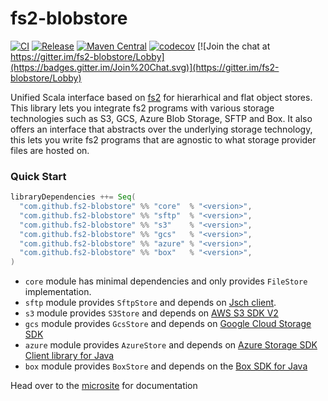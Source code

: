 # fs2-blobstore

[![CI](https://github.com/fs2-blobstore/fs2-blobstore/workflows/CI/badge.svg)](https://github.com/fs2-blobstore/fs2-blobstore/actions?query=workflow:CI)
[![Release](https://github.com/fs2-blobstore/fs2-blobstore/workflows/Release/badge.svg)](https://github.com/fs2-blobstore/fs2-blobstore/actions?query=workflow:Release)
[![Maven Central](https://maven-badges.herokuapp.com/maven-central/com.github.fs2-blobstore/core_2.12/badge.svg)](http://search.maven.org/#search%7Cga%7C1%7Cg%3A%22com.github.fs2-blobstore%22)
[![codecov](https://codecov.io/gh/fs2-blobstore/fs2-blobstore/branch/master/graph/badge.svg)](https://codecov.io/gh/fs2-blobstore/fs2-blobstore)
[![Join the chat at https://gitter.im/fs2-blobstore/Lobby](https://badges.gitter.im/Join%20Chat.svg)](https://gitter.im/fs2-blobstore/Lobby)

Unified Scala interface based on [fs2](https://fs2.io) for hierarhical and flat object stores. This library lets you integrate fs2 programs with various storage technologies such as S3, GCS, Azure Blob Storage, SFTP and Box. It also offers an interface that abstracts over the underlying storage technology, this lets you write fs2 programs that are agnostic to what storage provider files are hosted on.

### Quick Start

```scala
libraryDependencies ++= Seq(
  "com.github.fs2-blobstore" %% "core"  % "<version>",
  "com.github.fs2-blobstore" %% "sftp"  % "<version>",
  "com.github.fs2-blobstore" %% "s3"    % "<version>",
  "com.github.fs2-blobstore" %% "gcs"   % "<version>",
  "com.github.fs2-blobstore" %% "azure" % "<version>",
  "com.github.fs2-blobstore" %% "box"   % "<version>",
) 
```

* `core` module has minimal dependencies and only provides `FileStore` implementation.
* `sftp` module provides `SftpStore` and depends on [Jsch client](http://www.jcraft.com/jsch/).
* `s3` module provides `S3Store` and depends on [AWS S3 SDK V2](https://docs.aws.amazon.com/sdk-for-java/v2/developer-guide/)
* `gcs` module provides `GcsStore` and depends on [Google Cloud Storage SDK](https://github.com/googleapis/java-storage)
* `azure` module provides `AzureStore` and depends on [Azure Storage SDK Client library for Java](https://docs.microsoft.com/en-us/java/api/overview/azure/storage)
* `box` module provides `BoxStore` and depends on the [Box SDK for Java](https://github.com/box/box-java-sdk/)

Head over to the [microsite](https://fs2-blobstore.github.io/fs2-blobstore/) for documentation
